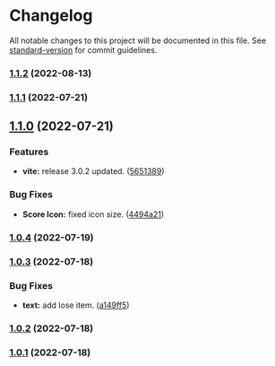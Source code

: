 # Changelog

All notable changes to this project will be documented in this file. See [standard-version](https://github.com/conventional-changelog/standard-version) for commit guidelines.

### [1.1.2](https://github.com/Haitecins/star-battle/compare/v1.1.1...v1.1.2) (2022-08-13)

### [1.1.1](https://github.com/Hti2022/star-battle/compare/v1.1.0...v1.1.1) (2022-07-21)

## [1.1.0](https://github.com/Hti2022/star-battle/compare/v1.0.4...v1.1.0) (2022-07-21)

### Features

- **vite:** release 3.0.2 updated. ([5651389](https://github.com/Hti2022/star-battle/commit/5651389cd1d4e030c981def11b5d4d030218ab3e))

### Bug Fixes

- **Score Icon:** fixed icon size. ([4494a21](https://github.com/Hti2022/star-battle/commit/4494a21455a41e005124af4e89bc345fdbe437d1))

### [1.0.4](https://github.com/Hti2022/star-battle/compare/v1.0.3...v1.0.4) (2022-07-19)

### [1.0.3](https://github.com/Hti2022/star-battle/compare/v1.0.2...v1.0.3) (2022-07-18)

### Bug Fixes

- **text:** add lose item. ([a149ff5](https://github.com/Hti2022/star-battle/commit/a149ff5eebb93aa39543d12c31ebfa92d20ca8d6))

### [1.0.2](https://github.com/Hti2022/star-battle/compare/v1.0.1...v1.0.2) (2022-07-18)

### [1.0.1](https://github.com/Hti2022/star-battle/compare/v1.0.0...v1.0.1) (2022-07-18)
